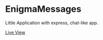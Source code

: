 # EnigmaMessages
Little Application with express, chat-like app.

[Live View](https://safe-spire-97765.herokuapp.com)
